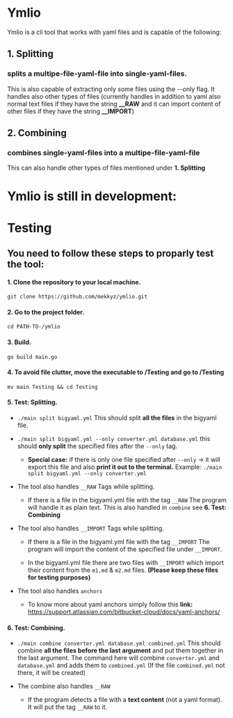 # Ymlio 

Ymlio is a cli tool that works with yaml files and is capable of the following: 

## 1. Splitting 

### splits a multipe-file-yaml-file into single-yaml-files.

This is also capable of extracting only some files using the --only flag. It handles also other types of files (currently handles in addition to yaml also normal text files if they have the string **__RAW** and it can import content of other files if they have the string **__IMPORT**)

## 2. Combining

### combines single-yaml-files into a multipe-file-yaml-file

This can also handle other types of files mentioned under **1. Splitting**

# Ymlio is still in development:

# Testing

## You need to follow these steps to proparly test the tool:

#### 1. Clone the repository to your local machine.

`git clone https://github.com/mekkyz/ymlio.git`

#### 2. Go to the project folder.

`cd PATH-TO-/ymlio`

#### 3. Build.

`go build main.go`

#### 4. To avoid file clutter, move the executable to /Testing and go to /Testing
`mv main Testing && cd Testing`

#### 5. Test: Splitting.

- `./main split bigyaml.yml` This should split **all the files** in the bigyaml file.
- `./main split bigyaml.yml --only converter.yml database.yml` this should **only split** the specified files after the `--only` tag.
    - **Special case:** if there is only one file specified after `--only`   -> it will export this file and also **print it out to the terminal.**
    Example: `./main split bigyaml.yml --only converter.yml`
- The tool also handles `__RAW` Tags while splitting.
    - If there is a file in the bigyaml.yml file with the tag `__RAW`  The program will handle it as plain text. This is also handled in `combine` see **6. Test: Combining**

- The tool also handles `__IMPORT` Tags while splitting.
    - If there is a file in the bigyaml.yml file with the tag `__IMPORT`  The program will import the content of the specified file under `__IMPORT`.
    
    - In the bigyaml.yml file there are two files with `__IMPORT` which import their content from the `m1.md` & `m2.md` files. **(Please keep these files for testing purposes)**

- The tool also handles `anchors`
    - To know more about yaml anchors simply follow this **link:** https://support.atlassian.com/bitbucket-cloud/docs/yaml-anchors/

#### 6. Test: Combining.

- `./main combine converter.yml database.yml combined.yml`
This should combine **all the files before the last argument** and put them together in the last argument. The command here will combine `converter.yml` and `database.yml` and adds them to `combined.yml` (If the file `combined.yml` not there, it will be created)

- The combine also handles `__RAW`
    - If the program detects a file with a **text content** (not a yaml format). It will put the tag `__RAW` to it.